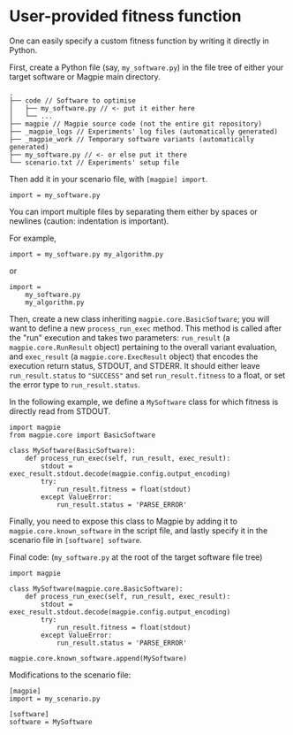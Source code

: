 # User-provided fitness function

One can easily specify a custom fitness function by writing it directly in Python.

First, create a Python file (say, `my_software.py`) in the file tree of either your target software or Magpie main directory.

    .
    ├── code // Software to optimise
    │   ├── my_software.py // <- put it either here
    │   └── ...
    ├── magpie // Magpie source code (not the entire git repository)
    ├── _magpie_logs // Experiments' log files (automatically generated)
    ├── _magpie_work // Temporary software variants (automatically generated)
    ├── my_software.py // <- or else put it there
    └── scenario.txt // Experiments' setup file

Then add it in your scenario file, with `[magpie] import`.

    import = my_software.py

You can import multiple files by separating them either by spaces or newlines (caution: indentation is important).

For example,

    import = my_software.py my_algorithm.py

or

    import =
        my_software.py
        my_algorithm.py

Then, create a new class inheriting `magpie.core.BasicSoftware`; you will want to define a new `process_run_exec` method.
This method is called after the "run" execution and takes two parameters: `run_result` (a `magpie.core.RunResult` object) pertaining to the overall variant evaluation, and `exec_result` (a `magpie.core.ExecResult` object) that encodes the execution return status, STDOUT, and STDERR.
It should either leave `run_result.status` to `"SUCCESS"` and set `run_result.fitness` to a float, or set the error type to `run_result.status`.

In the following example, we define a `MySoftware` class for which fitness is directly read from STDOUT.

```
import magpie
from magpie.core import BasicSoftware

class MySoftware(BasicSoftware):
    def process_run_exec(self, run_result, exec_result):
        stdout = exec_result.stdout.decode(magpie.config.output_encoding)
        try:
            run_result.fitness = float(stdout)
        except ValueError:
            run_result.status = 'PARSE_ERROR'
```

Finally, you need to expose this class to Magpie by adding it to `magpie.core.known_software` in the script file, and lastly specify it in the scenario file in `[software] software`.

Final code: (`my_software.py` at the root of the target software file tree)

```
import magpie

class MySoftware(magpie.core.BasicSoftware):
    def process_run_exec(self, run_result, exec_result):
        stdout = exec_result.stdout.decode(magpie.config.output_encoding)
        try:
            run_result.fitness = float(stdout)
        except ValueError:
            run_result.status = 'PARSE_ERROR'

magpie.core.known_software.append(MySoftware)
```

Modifications to the scenario file:

```
[magpie]
import = my_scenario.py

[software]
software = MySoftware
```
